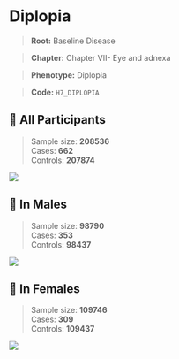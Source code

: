 # Diplopia

> **Root:** Baseline Disease  

> **Chapter:** Chapter VII- Eye and adnexa  

> **Phenotype:** Diplopia  

> **Code:** `H7_DIPLOPIA`

## 🧪 All Participants  
> Sample size: **208536**  
> Cases: **662**  
> Controls: **207874**
<img src="/Disease/Figures/ALL/Incidence/H7_DIPLOPIA.png"/>
<CsvTable src="/public/Disease/Data/ALL/Incidence/COX_H7_DIPLOPIA.csv" label="🔍 View full results" />

## 👨 In Males  
> Sample size: **98790**  
> Cases: **353**  
> Controls: **98437**
<img src="/Disease/Figures/Male/Incidence/H7_DIPLOPIA.png"/>
<CsvTable src="/public/Disease/Data/Male/Incidence/COX_H7_DIPLOPIA.csv" label="🔍 View full results" />

## 👩 In Females  
> Sample size: **109746**  
> Cases: **309**  
> Controls: **109437**
<img src="/Disease/Figures/Female/Incidence/H7_DIPLOPIA.png"/>
<CsvTable src="/public/Disease/Data/Female/Incidence/COX_H7_DIPLOPIA.csv" label="🔍 View full results" />
